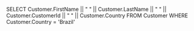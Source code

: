 SELECT Customer.FirstName || " " || Customer.LastName || " " || Customer.CustomerId || " " || Customer.Country FROM Customer
WHERE Customer.Country = 'Brazil'
